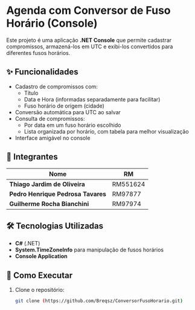 # Agenda com Conversor de Fuso Horário (Console)

Este projeto é uma aplicação **.NET Console** que permite cadastrar compromissos, armazená-los em UTC e exibi-los convertidos para diferentes fusos horários.

## ✨ Funcionalidades
- Cadastro de compromissos com:
  - Título
  - Data e Hora (informadas separadamente para facilitar)
  - Fuso horário de origem (cidade)
- Conversão automática para UTC ao salvar
- Consulta de compromissos:
  - Por data em um fuso horário escolhido
  - Lista organizada por horário, com tabela para melhor visualização
- Interface amigável no console

## 👥 Integrantes

| Nome                                         | RM       |
|----------------------------------------------|----------|
| **Thiago Jardim de Oliveira**                | RM551624 |
| **Pedro Henrique Pedrosa Tavares**           | RM97877  |
| **Guilherme Rocha Bianchini**                | RM97974  |

## 🛠 Tecnologias Utilizadas
- **C#** (.NET)
- **System.TimeZoneInfo** para manipulação de fusos horários
- **Console Application**

## 🚀 Como Executar
1. Clone o repositório:
   ```bash
   git clone (https://github.com/Breqsz/ConversorFusoHorario.git)

